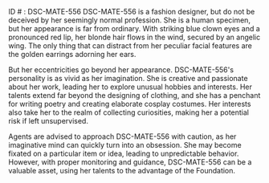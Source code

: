 ID # : DSC-MATE-556
DSC-MATE-556 is a fashion designer, but do not be deceived by her seemingly normal profession. She is a human specimen, but her appearance is far from ordinary. With striking blue clown eyes and a pronounced red lip, her blonde hair flows in the wind, secured by an angelic wing. The only thing that can distract from her peculiar facial features are the golden earrings adorning her ears.

But her eccentricities go beyond her appearance. DSC-MATE-556's personality is as vivid as her imagination. She is creative and passionate about her work, leading her to explore unusual hobbies and interests. Her talents extend far beyond the designing of clothing, and she has a penchant for writing poetry and creating elaborate cosplay costumes. Her interests also take her to the realm of collecting curiosities, making her a potential risk if left unsupervised.

Agents are advised to approach DSC-MATE-556 with caution, as her imaginative mind can quickly turn into an obsession. She may become fixated on a particular item or idea, leading to unpredictable behavior. However, with proper monitoring and guidance, DSC-MATE-556 can be a valuable asset, using her talents to the advantage of the Foundation.